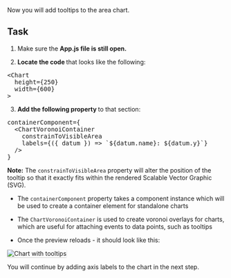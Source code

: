 Now you will add tooltips to the area chart.

## Task

1) Make sure the <strong> App.js file is still open.</strong>

2) <strong>Locate the code </strong>that looks like the following:

<pre class="file">
&lt;Chart
  height={250}
  width={600}
&gt;
</pre>

3) <strong>Add the following property </strong>to that section:

<pre class="file" data-target="clipboard">
containerComponent={
  &lt;ChartVoronoiContainer
    constrainToVisibleArea
    labels={({ datum }) =&gt; `${datum.name}: ${datum.y}`}
  /&gt;
}
</pre>

<strong>Note:</strong> The `constrainToVisibleArea` property will alter the position of the tooltip so that it exactly fits within the rendered Scalable Vector Graphic (SVG).
- The `containerComponent` property takes a component instance which will be used to create a container element for standalone charts
- The `ChartVoronoiContainer` is used to create voronoi overlays for charts, which are useful for attaching events to data points, such as tooltips

- Once the preview reloads - it should look like this:
<img src="area-chart/assets/tooltips.png" alt="Chart with tooltips" style="box-shadow: rgba(3, 3, 3, 0.2) 0px 1.25px 2.5px 0px;" />

You will continue by adding axis labels to the chart in the next step.
